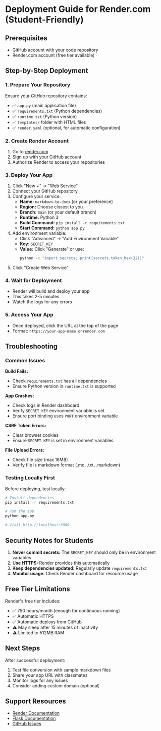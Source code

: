 # Deployment Guide for Render.com (Student-Friendly)

## Prerequisites
- GitHub account with your code repository
- Render.com account (free tier available)

## Step-by-Step Deployment

### 1. Prepare Your Repository
Ensure your GitHub repository contains:
- ✅ `app.py` (main application file)
- ✅ `requirements.txt` (Python dependencies)
- ✅ `runtime.txt` (Python version)
- ✅ `templates/` folder with HTML files
- ✅ `render.yaml` (optional, for automatic configuration)

### 2. Create Render Account
1. Go to [render.com](https://render.com)
2. Sign up with your GitHub account
3. Authorize Render to access your repositories

### 3. Deploy Your App
1. Click "New +" → "Web Service"
2. Connect your GitHub repository
3. Configure your service:
   - **Name:** `markdown-to-docx` (or your preference)
   - **Region:** Choose closest to you
   - **Branch:** `main` (or your default branch)
   - **Runtime:** Python 3
   - **Build Command:** `pip install -r requirements.txt`
   - **Start Command:** `python app.py`
4. Add environment variable:
   - Click "Advanced" → "Add Environment Variable"
   - **Key:** `SECRET_KEY`
   - **Value:** Click "Generate" or use:
     ```bash
     python -c "import secrets; print(secrets.token_hex(32))"
     ```
5. Click "Create Web Service"

### 4. Wait for Deployment
- Render will build and deploy your app
- This takes 2-5 minutes
- Watch the logs for any errors

### 5. Access Your App
- Once deployed, click the URL at the top of the page
- Format: `https://your-app-name.onrender.com`

## Troubleshooting

### Common Issues

**Build Fails:**
- Check `requirements.txt` has all dependencies
- Ensure Python version in `runtime.txt` is supported

**App Crashes:**
- Check logs in Render dashboard
- Verify `SECRET_KEY` environment variable is set
- Ensure port binding uses `PORT` environment variable

**CSRF Token Errors:**
- Clear browser cookies
- Ensure `SECRET_KEY` is set in environment variables

**File Upload Errors:**
- Check file size (max 16MB)
- Verify file is markdown format (.md, .txt, .markdown)

### Testing Locally First

Before deploying, test locally:
```bash
# Install dependencies
pip install -r requirements.txt

# Run the app
python app.py

# Visit http://localhost:8080
```

## Security Notes for Students

1. **Never commit secrets:** The `SECRET_KEY` should only be in environment variables
2. **Use HTTPS:** Render provides this automatically
3. **Keep dependencies updated:** Regularly update `requirements.txt`
4. **Monitor usage:** Check Render dashboard for resource usage

## Free Tier Limitations

Render's free tier includes:
- ✅ 750 hours/month (enough for continuous running)
- ✅ Automatic HTTPS
- ✅ Automatic deploys from GitHub
- ⚠️ May sleep after 15 minutes of inactivity
- ⚠️ Limited to 512MB RAM

## Next Steps

After successful deployment:
1. Test file conversion with sample markdown files
2. Share your app URL with classmates
3. Monitor logs for any issues
4. Consider adding custom domain (optional)

## Support Resources

- [Render Documentation](https://render.com/docs)
- [Flask Documentation](https://flask.palletsprojects.com/)
- [GitHub Issues](https://github.com/your-username/your-repo/issues)